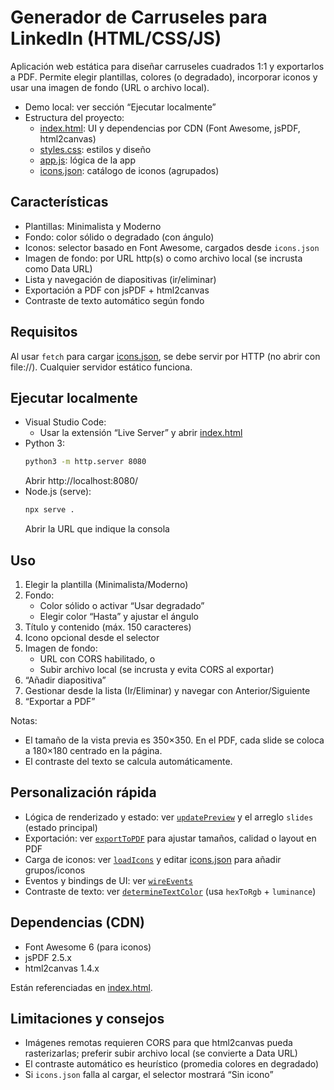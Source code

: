 # Generador de Carruseles para LinkedIn (HTML/CSS/JS)

Aplicación web estática para diseñar carruseles cuadrados 1:1 y exportarlos a PDF. Permite elegir plantillas, colores (o degradado), incorporar iconos y usar una imagen de fondo (URL o archivo local).

- Demo local: ver sección “Ejecutar localmente”
- Estructura del proyecto:
  - [index.html](index.html): UI y dependencias por CDN (Font Awesome, jsPDF, html2canvas)
  - [styles.css](styles.css): estilos y diseño
  - [app.js](app.js): lógica de la app
  - [icons.json](icons.json): catálogo de iconos (agrupados)

## Características

- Plantillas: Minimalista y Moderno
- Fondo: color sólido o degradado (con ángulo)
- Iconos: selector basado en Font Awesome, cargados desde `icons.json`
- Imagen de fondo: por URL http(s) o como archivo local (se incrusta como Data URL)
- Lista y navegación de diapositivas (ir/eliminar)
- Exportación a PDF con jsPDF + html2canvas
- Contraste de texto automático según fondo

## Requisitos

Al usar `fetch` para cargar [icons.json](icons.json), se debe servir por HTTP (no abrir con file://). Cualquier servidor estático funciona.

## Ejecutar localmente

- Visual Studio Code:
  - Usar la extensión “Live Server” y abrir [index.html](index.html)
- Python 3:
  ```bash
  python3 -m http.server 8080
  ```
  Abrir http://localhost:8080/
- Node.js (serve):
  ```bash
  npx serve .
  ```
  Abrir la URL que indique la consola

## Uso

1. Elegir la plantilla (Minimalista/Moderno)
2. Fondo:
   - Color sólido o activar “Usar degradado”
   - Elegir color “Hasta” y ajustar el ángulo
3. Título y contenido (máx. 150 caracteres)
4. Icono opcional desde el selector
5. Imagen de fondo:
   - URL con CORS habilitado, o
   - Subir archivo local (se incrusta y evita CORS al exportar)
6. “Añadir diapositiva”
7. Gestionar desde la lista (Ir/Eliminar) y navegar con Anterior/Siguiente
8. “Exportar a PDF”

Notas:
- El tamaño de la vista previa es 350×350. En el PDF, cada slide se coloca a 180×180 centrado en la página.
- El contraste del texto se calcula automáticamente.

## Personalización rápida

- Lógica de renderizado y estado: ver [`updatePreview`](app.js) y el arreglo `slides` (estado principal)
- Exportación: ver [`exportToPDF`](app.js) para ajustar tamaños, calidad o layout en PDF
- Carga de iconos: ver [`loadIcons`](app.js) y editar [icons.json](icons.json) para añadir grupos/iconos
- Eventos y bindings de UI: ver [`wireEvents`](app.js)
- Contraste de texto: ver [`determineTextColor`](app.js) (usa `hexToRgb` + `luminance`)

## Dependencias (CDN)

- Font Awesome 6 (para iconos)
- jsPDF 2.5.x
- html2canvas 1.4.x

Están referenciadas en [index.html](index.html).

## Limitaciones y consejos

- Imágenes remotas requieren CORS para que html2canvas pueda rasterizarlas; preferir subir archivo local (se convierte a Data URL)
- El contraste automático es heurístico (promedia colores en degradado)
- Si `icons.json` falla al cargar, el selector mostrará “Sin icono”